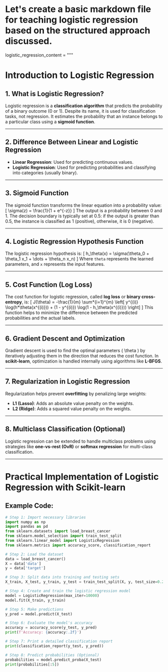 # Let's create a basic markdown file for teaching logistic regression based on the structured approach discussed.

logistic_regression_content = """

# Introduction to Logistic Regression

## 1. What is Logistic Regression?

Logistic regression is a **classification algorithm** that predicts the probability of a binary outcome (0 or 1). Despite its name, it is used for classification tasks, not regression. It estimates the probability that an instance belongs to a particular class using a **sigmoid function**.

---

## 2. Difference Between Linear and Logistic Regression

- **Linear Regression**: Used for predicting continuous values.
- **Logistic Regression**: Used for predicting probabilities and classifying into categories (usually binary).

---

## 3. Sigmoid Function

The sigmoid function transforms the linear equation into a probability value:
\[
\sigma(z) = \frac{1}{1 + e^{-z}}
\]
The output is a probability between 0 and 1. The decision boundary is typically set at 0.5: if the output is greater than 0.5, the instance is classified as 1 (positive), otherwise, it is 0 (negative).

---

## 4. Logistic Regression Hypothesis Function

The logistic regression hypothesis is:
\[
h\_\theta(x) = \sigma(\theta_0 + \theta_1 x_1 + \dots + \theta_n x_n)
\]
Where `theta` represents the learned parameters, and `x` represents the input features.

---

## 5. Cost Function (Log Loss)

The cost function for logistic regression, called **log loss** or **binary cross-entropy**, is:
\[
J(\theta) = -\frac{1}{m} \sum*{i=1}^{m} \left[ y^{(i)} \log(h*\theta(x^{(i)})) + (1 - y^{(i)}) \log(1 - h\_\theta(x^{(i)})) \right]
\]
This function helps to minimize the difference between the predicted probabilities and the actual labels.

---

## 6. Gradient Descent and Optimization

Gradient descent is used to find the optimal parameters \( \theta \) by iteratively adjusting them in the direction that reduces the cost function. In **scikit-learn**, optimization is handled internally using algorithms like **L-BFGS**.

---

## 7. Regularization in Logistic Regression

Regularization helps prevent **overfitting** by penalizing large weights:

- **L1 (Lasso)**: Adds an absolute value penalty on the weights.
- **L2 (Ridge)**: Adds a squared value penalty on the weights.

---

## 8. Multiclass Classification (Optional)

Logistic regression can be extended to handle multiclass problems using strategies like **one-vs-rest (OvR)** or **softmax regression** for multi-class classification.

---

# Practical Implementation of Logistic Regression with Scikit-learn

## Example Code:

```python
# Step 1: Import necessary libraries
import numpy as np
import pandas as pd
from sklearn.datasets import load_breast_cancer
from sklearn.model_selection import train_test_split
from sklearn.linear_model import LogisticRegression
from sklearn.metrics import accuracy_score, classification_report

# Step 2: Load the dataset
data = load_breast_cancer()
X = data['data']
y = data['target']

# Step 3: Split data into training and testing sets
X_train, X_test, y_train, y_test = train_test_split(X, y, test_size=0.2, random_state=42)

# Step 4: Create and train the logistic regression model
model = LogisticRegression(max_iter=10000)
model.fit(X_train, y_train)

# Step 5: Make predictions
y_pred = model.predict(X_test)

# Step 6: Evaluate the model's accuracy
accuracy = accuracy_score(y_test, y_pred)
print(f'Accuracy: {accuracy:.2f}')

# Step 7: Print a detailed classification report
print(classification_report(y_test, y_pred))

# Step 8: Predict probabilities (Optional)
probabilities = model.predict_proba(X_test)
print(probabilities[:5])
```
